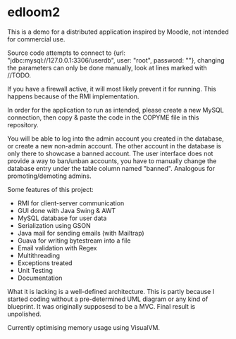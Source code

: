 # edloom2

This is a demo for a distributed application inspired by Moodle, not intended for commercial use. 

Source code attempts to connect to {url: "jdbc:mysql://127.0.0.1:3306/userdb", user: "root", password: ""}, changing the parameters can only be done manually, look at lines marked with //TODO.

If you have a firewall active, it will most likely prevent it for running. This happens because of the RMI implementation.

In order for the application to run as intended, please create a new MySQL connection, then copy & paste the code in the COPYME file in this repository.

You will be able to log into the admin account you created in the database, or create a new non-admin account.
The other account in the database is only there to showcase a banned account. The user interface does not provide a way to ban/unban accounts, you have to manually change the database entry under the table column named "banned".  Analogous for promoting/demoting admins.


Some features of this project:
- RMI for client-server communication
- GUI done with Java Swing & AWT
- MySQL database for user data
- Serialization using GSON
- Java mail for sending emails (with Mailtrap)
- Guava for writing bytestream into a file 
- Email validation with Regex
- Multithreading
- Exceptions treated
- Unit Testing
- Documentation 

What it is lacking is a well-defined architecture. This is partly because I started coding without a pre-determined UML diagram or any kind of blueprint. It was originally supposesd to be a MVC. Final result is unpolished.

Currently optimising memory usage using VisualVM.
